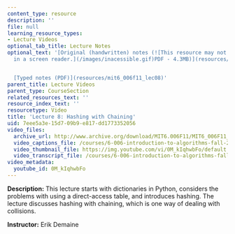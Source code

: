 ```yaml
---
content_type: resource
description: ''
file: null
learning_resource_types:
- Lecture Videos
optional_tab_title: Lecture Notes
optional_text: '[Original (handwritten) notes (![This resource may not render correctly
  in a screen reader.](/images/inacessible.gif)PDF - 4.3MB)](resources/mit6_006f11_lec08_orig)


  [Typed notes (PDF)](resources/mit6_006f11_lec08)'
parent_title: Lecture Videos
parent_type: CourseSection
related_resources_text: ''
resource_index_text: ''
resourcetype: Video
title: 'Lecture 8: Hashing with Chaining'
uid: 7eee5a3e-15d7-09b9-e817-dd1773352056
video_files:
  archive_url: http://www.archive.org/download/MIT6.006F11/MIT6_006F11_lec08_300k.mp4
  video_captions_file: /courses/6-006-introduction-to-algorithms-fall-2011/aa3effa97bbb5a6ea62cabb4a3de0f1e_0M_kIqhwbFo.vtt
  video_thumbnail_file: https://img.youtube.com/vi/0M_kIqhwbFo/default.jpg
  video_transcript_file: /courses/6-006-introduction-to-algorithms-fall-2011/d70981f6772f565f0919bb1a31b57142_0M_kIqhwbFo.pdf
video_metadata:
  youtube_id: 0M_kIqhwbFo
---
```


**Description:** This lecture starts with dictionaries in Python, considers the problems with using a direct-access table, and introduces hashing. The lecture discusses hashing with chaining, which is one way of dealing with collisions.

**Instructor:** Erik Demaine